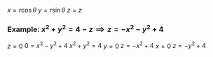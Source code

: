 $x=r\cos \theta$
$y=r\sin \theta$
$z=z$

### Example: $x^{2}+y^{2}=4-z \implies z=-x^{2}-y^{2}+4$
$z=0$
$0=x^{2}-y^{2}+4$
$x^{2}+y^{2}=4$
$y=0$
$z=-x^{2}+4$
$x=0$
$z=-y^{2}+4$
